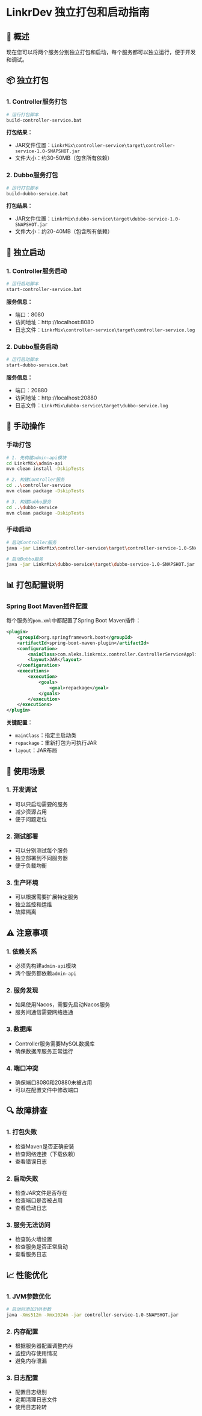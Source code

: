 # LinkrDev 独立打包和启动指南

## 🎯 概述

现在您可以将两个服务分别独立打包和启动，每个服务都可以独立运行，便于开发和调试。

## 📦 独立打包

### 1. Controller服务打包
```bash
# 运行打包脚本
build-controller-service.bat
```

**打包结果：**
- JAR文件位置：`LinkrMix\controller-service\target\controller-service-1.0-SNAPSHOT.jar`
- 文件大小：约30-50MB（包含所有依赖）

### 2. Dubbo服务打包
```bash
# 运行打包脚本
build-dubbo-service.bat
```

**打包结果：**
- JAR文件位置：`LinkrMix\dubbo-service\target\dubbo-service-1.0-SNAPSHOT.jar`
- 文件大小：约20-40MB（包含所有依赖）

## 🚀 独立启动

### 1. Controller服务启动
```bash
# 运行启动脚本
start-controller-service.bat
```

**服务信息：**
- 端口：8080
- 访问地址：http://localhost:8080
- 日志文件：`LinkrMix\controller-service\target\controller-service.log`

### 2. Dubbo服务启动
```bash
# 运行启动脚本
start-dubbo-service.bat
```

**服务信息：**
- 端口：20880
- 访问地址：http://localhost:20880
- 日志文件：`LinkrMix\dubbo-service\target\dubbo-service.log`

## 🔧 手动操作

### 手动打包
```bash
# 1. 先构建admin-api模块
cd LinkrMix\admin-api
mvn clean install -DskipTests

# 2. 构建Controller服务
cd ..\controller-service
mvn clean package -DskipTests

# 3. 构建Dubbo服务
cd ..\dubbo-service
mvn clean package -DskipTests
```

### 手动启动
```bash
# 启动Controller服务
java -jar LinkrMix\controller-service\target\controller-service-1.0-SNAPSHOT.jar

# 启动Dubbo服务
java -jar LinkrMix\dubbo-service\target\dubbo-service-1.0-SNAPSHOT.jar
```

## 📊 打包配置说明

### Spring Boot Maven插件配置
每个服务的`pom.xml`中都配置了Spring Boot Maven插件：

```xml
<plugin>
    <groupId>org.springframework.boot</groupId>
    <artifactId>spring-boot-maven-plugin</artifactId>
    <configuration>
        <mainClass>com.aleks.linkrmix.controller.ControllerServiceApplication</mainClass>
        <layout>JAR</layout>
    </configuration>
    <executions>
        <execution>
            <goals>
                <goal>repackage</goal>
            </goals>
        </execution>
    </executions>
</plugin>
```

**关键配置：**
- `mainClass`：指定主启动类
- `repackage`：重新打包为可执行JAR
- `layout`：JAR布局

## 🎯 使用场景

### 1. 开发调试
- 可以只启动需要的服务
- 减少资源占用
- 便于问题定位

### 2. 测试部署
- 可以分别测试每个服务
- 独立部署到不同服务器
- 便于负载均衡

### 3. 生产环境
- 可以根据需要扩展特定服务
- 独立监控和运维
- 故障隔离

## ⚠️ 注意事项

### 1. 依赖关系
- 必须先构建`admin-api`模块
- 两个服务都依赖`admin-api`

### 2. 服务发现
- 如果使用Nacos，需要先启动Nacos服务
- 服务间通信需要网络连通

### 3. 数据库
- Controller服务需要MySQL数据库
- 确保数据库服务正常运行

### 4. 端口冲突
- 确保端口8080和20880未被占用
- 可以在配置文件中修改端口

## 🔍 故障排查

### 1. 打包失败
- 检查Maven是否正确安装
- 检查网络连接（下载依赖）
- 查看错误日志

### 2. 启动失败
- 检查JAR文件是否存在
- 检查端口是否被占用
- 查看启动日志

### 3. 服务无法访问
- 检查防火墙设置
- 检查服务是否正常启动
- 查看服务日志

## 📈 性能优化

### 1. JVM参数优化
```bash
# 启动时添加JVM参数
java -Xms512m -Xmx1024m -jar controller-service-1.0-SNAPSHOT.jar
```

### 2. 内存配置
- 根据服务器配置调整内存
- 监控内存使用情况
- 避免内存泄漏

### 3. 日志配置
- 配置日志级别
- 定期清理日志文件
- 使用日志轮转
